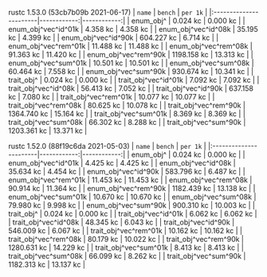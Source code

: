 rustc 1.53.0 (53cb7b09b 2021-06-17)
|         `name`         |   `bench`   |  `per 1k`   |
|:-----------------------|------------:|------------:|
| enum_obj^              |    0.024 kc |    0.000 kc |
| enum_obj^vec^id^01k    |    4.358 kc |    4.358 kc |
| enum_obj^vec^id^08k    |   35.195 kc |    4.399 kc |
| enum_obj^vec^id^90k    |  604.227 kc |    6.714 kc |
| enum_obj^vec^rem^01k   |   11.488 kc |   11.488 kc |
| enum_obj^vec^rem^08k   |   91.363 kc |   11.420 kc |
| enum_obj^vec^rem^90k   | 1198.158 kc |   13.313 kc |
| enum_obj^vec^sum^01k   |   10.501 kc |   10.501 kc |
| enum_obj^vec^sum^08k   |   60.464 kc |    7.558 kc |
| enum_obj^vec^sum^90k   |  930.674 kc |   10.341 kc |
| trait_obj^             |    0.024 kc |    0.000 kc |
| trait_obj^vec^id^01k   |    7.092 kc |    7.092 kc |
| trait_obj^vec^id^08k   |   56.413 kc |    7.052 kc |
| trait_obj^vec^id^90k   |  637.158 kc |    7.080 kc |
| trait_obj^vec^rem^01k  |   10.077 kc |   10.077 kc |
| trait_obj^vec^rem^08k  |   80.625 kc |   10.078 kc |
| trait_obj^vec^rem^90k  | 1364.740 kc |   15.164 kc |
| trait_obj^vec^sum^01k  |    8.369 kc |    8.369 kc |
| trait_obj^vec^sum^08k  |   66.302 kc |    8.288 kc |
| trait_obj^vec^sum^90k  | 1203.361 kc |   13.371 kc |

rustc 1.52.0 (88f19c6da 2021-05-03)
|         `name`         |   `bench`   |  `per 1k`   |
|:-----------------------|------------:|------------:|
| enum_obj^              |    0.024 kc |    0.000 kc |
| enum_obj^vec^id^01k    |    4.425 kc |    4.425 kc |
| enum_obj^vec^id^08k    |   35.634 kc |    4.454 kc |
| enum_obj^vec^id^90k    |  583.796 kc |    6.487 kc |
| enum_obj^vec^rem^01k   |   11.453 kc |   11.453 kc |
| enum_obj^vec^rem^08k   |   90.914 kc |   11.364 kc |
| enum_obj^vec^rem^90k   | 1182.439 kc |   13.138 kc |
| enum_obj^vec^sum^01k   |   10.670 kc |   10.670 kc |
| enum_obj^vec^sum^08k   |   79.980 kc |    9.998 kc |
| enum_obj^vec^sum^90k   |  900.310 kc |   10.003 kc |
| trait_obj^             |    0.024 kc |    0.000 kc |
| trait_obj^vec^id^01k   |    6.062 kc |    6.062 kc |
| trait_obj^vec^id^08k   |   48.345 kc |    6.043 kc |
| trait_obj^vec^id^90k   |  546.009 kc |    6.067 kc |
| trait_obj^vec^rem^01k  |   10.162 kc |   10.162 kc |
| trait_obj^vec^rem^08k  |   80.179 kc |   10.022 kc |
| trait_obj^vec^rem^90k  | 1280.631 kc |   14.229 kc |
| trait_obj^vec^sum^01k  |    8.413 kc |    8.413 kc |
| trait_obj^vec^sum^08k  |   66.099 kc |    8.262 kc |
| trait_obj^vec^sum^90k  | 1182.313 kc |   13.137 kc |
